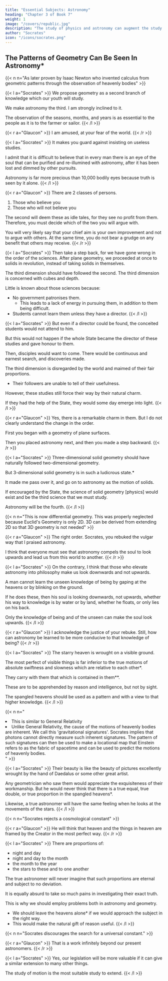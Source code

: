 ```yaml
---
title: "Essential Subjects: Astronomy"
heading: "Chapter 3 of Book 7"
weight: 1
image: "/covers/republic.jpg"
description: "The study of physics and astronomy can augment the study of geometry by finding patterns in the heavens [This was later proven by Isaac Newton who invented Calculus and Physics from the observation of heavenly bodies]. The movement of heavenly bodies are relative to each other and not exact [This was proven by Einstein's General Relativity]"
author: "Socrates"
icon: "/icons/socrates.png"
---
```




## The Patterns of Geometry Can Be Seen In Astronomy*

{{< n n="As later proven by Isaac Newton who invented calculus from geometric patterns through the observation of heavenly bodies" >}}


{{< l a="Socrates" >}}
We propose geometry as a second branch of knowledge which our youth will study. 

We make astronomy the third. I am strongly inclined to it.

The observation of the seasons, months, and years is as essential to the people as it is to the farmer or sailor.
{{< /l >}}


{{< r a="Glaucon" >}}
I am amused, at your fear of the world.
{{< /r >}}


{{< l a="Socrates" >}}
It makes you guard against insisting on useless studies.

I admit that it is difficult to believe that in every man there is an eye of the soul that can be purified and re-illumined with astronomy, after it has been lost and dimmed by other pursuits.

Astronomy is far more precious than 10,000 bodily eyes because truth is seen by it alone.
{{< /l >}}


{{< r a="Glaucon" >}}
There are 2 classes of persons.

1. Those who believe you
2. Those who will not believe you

The second will deem these as idle tales, for they see no profit from them. Therefore, you must decide which of the two you will argue with.

You will very likely say that your chief aim is your own improvement and not to argue with others. At the same time, you do not bear a grudge on any benefit that others may receive.
{{< /r >}}


{{< l a="Socrates" >}}
Then take a step back, for we have gone wrong in the order of the sciences. After plane geometry, we proceeded at once to solids in revolution, instead of taking solids in themselves.

The third dimension should have followed the second. The third dimension is concerned with cubes and depth.

Little is known about those sciences because:
- No government patronises them.
  - This leads to a lack of energy in pursuing them, in addition to them being difficult.
- Students cannot learn them unless they have a director.
{{< /l >}}


{{< l a="Socrates" >}}
But even if a director could be found, the conceited students would not attend to him.

But this would not happen if the whole State became the director of these studies and gave honour to them.

Then, disciples would want to come. There would be continuous and earnest search, and discoveries made.

The third dimension is disregarded by the world and maimed of their fair proportions.
- Their followers are unable to tell of their usefulness.

However, these studies still force their way by their natural charm.

If they had the help of the State, they would some day emerge into light.
{{< /l >}}


{{< r a="Glaucon" >}}
Yes, there is a remarkable charm in them. But I do not clearly understand the change in the order.

First you began with a geometry of plane surfaces.

Then you placed astronomy next, and then you made a step backward.
{{< /r >}}


{{< l a="Socrates" >}}
Three-dimensional solid geometry should have naturally followed two-dimensional geometry.

But 3-dimensional solid geometry is in such a ludicrous state.*

It made me pass over it, and go on to astronomy as the motion of solids.

If encouraged by the State, the science of solid geometry [physics] would exist and be the third science that we must study.

Astronomy will be the fourth.
{{< /l >}}

{{< n n="This is now differential geometry. This was properly neglected because Euclid's Geometry is only 2D. 3D can be derived from extending 2D so that 3D geometry is not needed" >}}


{{< r a="Glaucon" >}}
The right order. Socrates, you rebuked the vulgar way that I praised astronomy. 

I think that everyone must see that astronomy compels the soul to look upwards and lead us from this world to another.
{{< /r >}}


{{< l a="Socrates" >}}
On the contrary, I think that those who elevate astronomy into philosophy make us look downwards and not upwards.

A man cannot learn the unseen knowledge of being by gaping at the heavens or by blinking on the ground.

If he does these, then his soul is looking downwards, not upwards, whether his way to knowledge is by water or by land, whether he floats, or only lies on his back.

Only the knowledge of being and of the unseen can make the soul look upwards.
{{< /l >}}


{{< r a="Glaucon" >}}
I acknowledge the justice of your rebuke. Still, how can astronomy be learned to be more conducive to that knowledge of being?
{{< /r >}}


{{< l a="Socrates" >}}
The starry heaven is wrought on a visible ground. 

The most perfect of visible things is far inferior to the true motions of absolute swiftness and slowness which are relative to each other*.

They carry with them that which is contained in them**.

These are to be apprehended by reason and intelligence, but not by sight.

The spangled heavens should be used as a pattern and with a view to that higher knowledge.
{{< /l >}}


{{< n n="<li>This is similar to General Relativity</li><li>Unlike General Relativity, the cause of the motions of heavenly bodies are inherent. We call this 'gravitational signatures'. Socrates implies that photons cannot directly measure such inherent signatures. The pattern of such signatures can then be used to make a locational map that Einstein refers to as the fabric of spacetime and can be used to predict the motions of heavenly bodies.</li>" >}}


{{< l a="Socrates" >}}
Their beauty is like the beauty of pictures excellently wrought by the hand of Daedalus or some other great artist.

Any geometrician who saw them would appreciate the exquisiteness of their workmanship. But he would never think that there is a true equal, true double, or true proportion in the spangled heavens*.

Likewise, a true astronomer will have the same feeling when he looks at the movements of the stars.
{{< /l >}}

{{< n n="Socrates rejects a cosmological constant" >}}


{{< r a="Glaucon" >}}
He will think that heaven and the things in heaven are framed by the Creator in the most perfect way.
{{< /r >}}

{{< l a="Socrates" >}}
There are proportions of:
- night and day
- night and day to the month
- the month to the year
- the stars to these and to one another

The true astronomer will never imagine that such proportions are eternal and subject to no deviation.

It is equally absurd to take so much pains in investigating their exact truth.

This is why we should employ problems both in astronomy and geometry. 
- We should leave the heavens alone* if we would approach the subject in the right way.
- This would make the natural gift of reason useful.
{{< /l >}}

{{< n n="Socrates discourages the search for a universal constant." >}}


{{< r a="Glaucon" >}}
That is a work infinitely beyond our present astronomers.
{{< /r >}}


{{< l a="Socrates" >}}
Yes, our legislation will be more valuable if it can give a similar extension to many other things.

The study of motion is the most suitable study to extend.
{{< /l >}}
